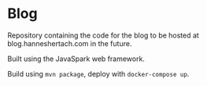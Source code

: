 # Blog
Repository containing the code for the blog to be hosted at blog.hanneshertach.com in the future.

Built using the JavaSpark web framework.

Build using `mvn package`, deploy with `docker-compose up`.
